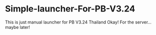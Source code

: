 # Simple-launcher-For-PB-V3.24
This is just manual launcher for PB V3.24 Thailand
Okay!
For the server... maybe later!
